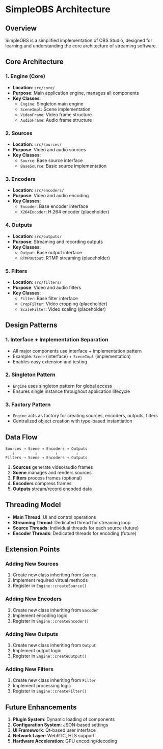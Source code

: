 # SimpleOBS Architecture

## Overview

SimpleOBS is a simplified implementation of OBS Studio, designed for learning and understanding the core architecture of streaming software.

## Core Architecture

### 1. Engine (Core)
- **Location**: `src/core/`
- **Purpose**: Main application engine, manages all components
- **Key Classes**:
  - `Engine`: Singleton main engine
  - `SceneImpl`: Scene implementation
  - `VideoFrame`: Video frame structure
  - `AudioFrame`: Audio frame structure

### 2. Sources
- **Location**: `src/sources/`
- **Purpose**: Video and audio sources
- **Key Classes**:
  - `Source`: Base source interface
  - `BaseSource`: Basic source implementation

### 3. Encoders
- **Location**: `src/encoders/`
- **Purpose**: Video and audio encoding
- **Key Classes**:
  - `Encoder`: Base encoder interface
  - `X264Encoder`: H.264 encoder (placeholder)

### 4. Outputs
- **Location**: `src/outputs/`
- **Purpose**: Streaming and recording outputs
- **Key Classes**:
  - `Output`: Base output interface
  - `RTMPOutput`: RTMP streaming (placeholder)

### 5. Filters
- **Location**: `src/filters/`
- **Purpose**: Video and audio filters
- **Key Classes**:
  - `Filter`: Base filter interface
  - `CropFilter`: Video cropping (placeholder)
  - `ScaleFilter`: Video scaling (placeholder)

## Design Patterns

### 1. Interface + Implementation Separation
- All major components use interface + implementation pattern
- Example: `Scene` (interface) + `SceneImpl` (implementation)
- Enables easy extension and testing

### 2. Singleton Pattern
- `Engine` uses singleton pattern for global access
- Ensures single instance throughout application lifecycle

### 3. Factory Pattern
- `Engine` acts as factory for creating sources, encoders, outputs, filters
- Centralized object creation with type-based instantiation

## Data Flow

```
Sources → Scene → Encoders → Outputs
   ↓         ↓        ↓        ↓
Filters → Scene → Encoders → Outputs
```

1. **Sources** generate video/audio frames
2. **Scene** manages and renders sources
3. **Filters** process frames (optional)
4. **Encoders** compress frames
5. **Outputs** stream/record encoded data

## Threading Model

- **Main Thread**: UI and control operations
- **Streaming Thread**: Dedicated thread for streaming loop
- **Source Threads**: Individual threads for each source (future)
- **Encoder Threads**: Dedicated threads for encoding (future)

## Extension Points

### Adding New Sources
1. Create new class inheriting from `Source`
2. Implement required virtual methods
3. Register in `Engine::createSource()`

### Adding New Encoders
1. Create new class inheriting from `Encoder`
2. Implement encoding logic
3. Register in `Engine::createEncoder()`

### Adding New Outputs
1. Create new class inheriting from `Output`
2. Implement output logic
3. Register in `Engine::createOutput()`

### Adding New Filters
1. Create new class inheriting from `Filter`
2. Implement processing logic
3. Register in `Engine::createFilter()`

## Future Enhancements

1. **Plugin System**: Dynamic loading of components
2. **Configuration System**: JSON-based settings
3. **UI Framework**: Qt-based user interface
4. **Network Layer**: WebRTC, HLS support
5. **Hardware Acceleration**: GPU encoding/decoding 